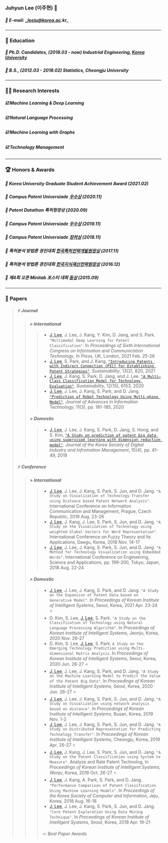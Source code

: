 ### **Juhyun Lee (이주현)** 👋
##### 📨 E-mail: _leeju@korea.ac.kr_
- - -
### 📙 **Education**

##### 📌 **Ph.D. Candidates**, (2018.03 - now) Industrial Engineering, [Korea University](https://vision.korea.ac.kr)

##### 📌 **B.S.**, (2012.03 - 2018.02) Statistics, Cheongju University

- - -
### 👨‍💻 **Research Interests**

##### ☑️ Machine Learning & Deep Learning

##### ☑️ Natural Language Processing

##### ☑️ Machine Learning with Graphs

##### ☑️ Technology Management

- - -
### 🏆 **Honors & Awards**

##### 📌 Korea University Graduate Student Achievement Award (2021.02)

##### 📌 Campus Patent Universiade [**우수상**](https://www.kipa.org/cpu/4_u2020.jsp) (2020.11)

##### 📌 Patent Datathon **특허청장상** (2020.09)

##### 📌 Campus Patent Universiade [**우수상**](https://www.kipa.org/cpu/4_u2019.jsp) (2019.11)

##### 📌 Campus Patent Universiade [**장려상**](https://www.kipa.org/cpu/4_u2018.jsp) (2018.11)

##### 📌 특허분석 방법론 경진대회 [**한국특허전략개발원장상**](https://www.kista.re.kr/webzine/vol02/jsp/vol02/sub09.jsp) (2017.11)

##### 📌 특허분석 방법론 경진대회 [**한국지식재산전략원장상**](http://biz.kista.re.kr/iprnd/front/contest/contest.do?method=contestInfo&ju_mn=04&bu_mn=03&sub_mn=01) (2016.12)

##### 📌 제4회 오픈 Minitab 포스터 대회 [**동상**](https://www.minitab.co.kr/minitab/new/product/product0403_05.php) (2015.09)
- - -
### 📄 **Papers**
> #### ⚡ _**Journal**_
> > #### _**> International**_
> > > * <ins>**J. Lee**</ins>, J. Lee, J. Kang, Y. Kim, D. Jang, and S. Park. `"Multimodal Deep Learning for Patent Classification"`. In _Proceedings of Sixth International Congress on Information and Communication Technology_, _In Press_, UK, London, 2021 Feb. 25-26
> > > * <ins>**J. Lee**</ins>, S. Park, and J. Kang. [`"Introducing Patents with Indirect Connection (PIC) for Establishing Patent Strategies"`](https://doi.org/10.3390/su13020820). _Sustainability_, 13(2), 820, 2021
> > > * <ins>**J. Lee**</ins>, J. Kang, S. Park, D. Jang, and J. Lee. [`"A Multi–Class Classification Model for Technology Evaluation"`](https://doi.org/10.3390/su12156153). _Sustainability_, 12(15), 6153, 2020
> > > * <ins>**J. Lee**</ins>, J. Lee, J. Kang, S. Park, and D. Jang. [`"Prediction of Robot Technology Using Multi-phase Model"`](http://10.12720/jait.11.3.181-185). _Journal of Advances in Information Technology_, 11(3), pp. 181-185, 2020
> > #### _**> Domestic**_
> > > * <ins>**J. Lee**</ins>, J. Lee, J. Kang, S. Park, D. Jang, S. Hong, and S. Kim, [`"A Study on prediction of patent big data using supervised learning with dimension reduction model"`](http://dx.doi.org/10.17662/ksdim.2019.15.4.041). _Journal of the Korea Society of Digital Industry and Infromation Management_, 15(4), pp. 41-49, 2019
> #### ⚡ _**Conference**_
> > #### _**> International**_
> > > * <ins>**J. Lee**</ins>, J. Lee, J. Kang, S. Park, S. Jun, and D. Jang. `"A Study on Visualization of Technology Transfer using Distance based Patent Network Analysis"`. International Conference on Information Communication and Management, Prague, Czech Republic, 2019 Aug. 23-26
> > > * <ins>**J. Lee**</ins>, J. Kang, J. Lee, S. Park, S. Jun, and D. Jang. `"A Study on the Visualization of Technology using weighted Global Vectors for Word Representation"`. International Conference on Fuzzy Theory and Its Applications, Daegu, Korea, 2018 Nov. 14-17  
> > > * <ins>**J. Lee**</ins>, J. Lee, J. Kang, S. Park, S. Jun, and D. Jang. `"A Method for Technology Visualization using Embedded Words"`. International Conference on Engineering, Science and Applications, pp. 199-200, Tokyo, Japan, 2018 Aug. 22-24
> > #### _**> Domestic**_
> > > * <ins>**J. Lee**</ins>, J. Lee, J. Kang, S. Park, and D. Jang. `"A Study on the Expansion of Patent Data based on Generative Model"`. In _Proceedings of Korean Institute of Intelligent Systems_, Seoul, Korea, 2021 Apr. 23-24 ⭐
> > > * D. Kim, S. Lee, <ins>**J. Lee**</ins>, S. Park. `"A Study on the Classification of Technology using Natural Language Processing Algorithm"`. In _Proceedings of Korean Institute of Intelligent Systems_, Jeonju, Korea, 2020 Nov. 26-27
> > > * D. Kim, S. Lee, <ins>**J. Lee**</ins>, S. Park. `A Study on the Emerging Technology Prediction using Multi-dimensional Matrix Analysis`. In _Proceedings of Korean Institute of Intelligent Systems_, Seoul, Korea, 2020 Jun. 26-27 ⭐
> > > * <ins>**J. Lee**</ins>, J. Lee, J. Kang, S. Park, and D. Jang. `"A Study on the Machine Learning Model to Predict the Value of the Patent Big Data"`. In _Proceedings of Korean Institute of Intelligent Systems_, Seoul, Korea, 2020 Jun. 26-27 ⭐
> > > * <ins>**J. Lee**</ins>, J. Lee, J. Kang, S. Park, S. Jun, and D. Jang. `"A Study on Visualization using network analysis based on distance"`. In _Proceedings of Korean Institute of Intelligent Systems_, Busan, Korea, 2019 Nov. 1-2
> > > * <ins>**J. Lee**</ins>, J. Lee, J. Kang, S. Park, S. Jun, and D. Jang. `"A Study on Distributed Representation for Predicting Technology Transfer"`. In _Proceedings of Korean Institute of Intelligent Systems_, Cheongju, Korea, 2019 Apr. 26-27 ⭐
> > > * <ins>**J. Lee**</ins>, J. Kang, J. Lee, S. Park, S. Jun, and D. Jang. `"A Study on the Patent Classification using System to Measure"`. Analyze and Rate Patent Technolog, In _Proceedings of Korean Institute of Intelligent Systems, Wonju_, Korea, 2018 Oct. 26-27 ⭐
> > > * <ins>**J. Lee**</ins>, J. Kang, A. Park, S. Park, and D. Jang. `"Performance Comparison of Patent Classification Using Machine Learning Models"`. In _Proceedings of the Korea Society of Computer and Information_, Jeju, Korea, 2018 Aug. 16-18
> > > * <ins>**J. Lee**</ins>, J. Lee, J. Kang, S. Park, S. Jun, and D. Jang. `"Core Patent Exploration Using Data Mining Technique"`. In _Proceedings of Korean Institute of Intelligent Systems_, Seoul, Korea, 2018 Apr. 19-21
> > > ###### ⭐: Best Paper Awards
